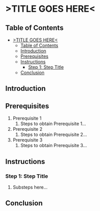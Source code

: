 # >TITLE GOES HERE<

<!-- (DELETE) YOU MAY ADD A SUBTITLE HERE -->

## Table of Contents

- [\>TITLE GOES HERE\<](#title-goes-here)
  - [Table of Contents](#table-of-contents)
  - [Introduction](#introduction)
  - [Prerequisites](#prerequisites)
  - [Instructions](#instructions)
    - [Step 1: Step Title](#step-1-step-title)
  - [Conclusion](#conclusion)

## Introduction

<!-- (DELETE) A brief overview of the tutorial's purpose and what users
    will learn. This should inform a user if the tutorial is relevant to them
    and what they can expect to achieve by the end of it.-->

## Prerequisites

<!-- (DELETE) A list of any prerequisites or requirements for the
    tutorial. This may include software versions, hardware requirements, or
    any other necessary tools or information.-->

1. Prerequisite 1
   1. Steps to obtain Prerequisite 1...
2. Prerequisite 2
   1. Steps to obtain Prerequisite 2...
3. Prerequisite 3
   1. Steps to obtain Prerequisite 3...

## Instructions

<!-- (DELETE) A clear and concise set of instructions
    for completing the tutorial. Use numbered lists or bullet points to
    break down complex tasks into manageable steps. Include code snippets,
    screenshots, or diagrams as needed to illustrate the process. -->

### Step 1: Step Title

1. Substeps here...

## Conclusion

<!-- (DELETE) A summary of what the user has learned and any next steps
    they can take. This may include links to related tutorials, documentation,
    or resources for further learning.-->